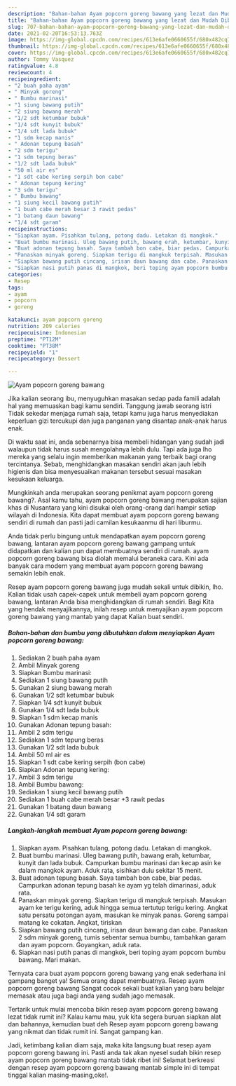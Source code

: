 ```yaml
---
description: "Bahan-bahan Ayam popcorn goreng bawang yang lezat dan Mudah Dibuat"
title: "Bahan-bahan Ayam popcorn goreng bawang yang lezat dan Mudah Dibuat"
slug: 707-bahan-bahan-ayam-popcorn-goreng-bawang-yang-lezat-dan-mudah-dibuat
date: 2021-02-20T16:53:13.763Z
image: https://img-global.cpcdn.com/recipes/613e6afe0660655f/680x482cq70/ayam-popcorn-goreng-bawang-foto-resep-utama.jpg
thumbnail: https://img-global.cpcdn.com/recipes/613e6afe0660655f/680x482cq70/ayam-popcorn-goreng-bawang-foto-resep-utama.jpg
cover: https://img-global.cpcdn.com/recipes/613e6afe0660655f/680x482cq70/ayam-popcorn-goreng-bawang-foto-resep-utama.jpg
author: Tommy Vasquez
ratingvalue: 4.8
reviewcount: 4
recipeingredient:
- "2 buah paha ayam"
- " Minyak goreng"
- " Bumbu marinasi"
- "1 siung bawang putih"
- "2 siung bawang merah"
- "1/2 sdt ketumbar bubuk"
- "1/4 sdt kunyit bubuk"
- "1/4 sdt lada bubuk"
- "1 sdm kecap manis"
- " Adonan tepung basah"
- "2 sdm terigu"
- "1 sdm tepung beras"
- "1/2 sdt lada bubuk"
- "50 ml air es"
- "1 sdt cabe kering serpih bon cabe"
- " Adonan tepung kering"
- "3 sdm terigu"
- " Bumbu bawang"
- "1 siung kecil bawang putih"
- "1 buah cabe merah besar 3 rawit pedas"
- "1 batang daun bawang"
- "1/4 sdt garam"
recipeinstructions:
- "Siapkan ayam. Pisahkan tulang, potong dadu. Letakan di mangkok."
- "Buat bumbu marinasi. Uleg bawang putih, bawang erah, ketumbar, kunyit dan lada bubuk. Campurkan bumbu marinasi dan kecap asin ke dalam mangkok ayam. Aduk rata, sisihkan dulu sekitar 15 menit."
- "Buat adonan tepung basah. Saya tambah bon cabe, biar pedas. Campurkan adonan tepung basah ke ayam yg telah dimarinasi, aduk rata."
- "Panaskan minyak goreng. Siapkan terigu di mangkuk terpisah. Masukan ayam ke terigu kering, aduk hingga semua tertutup terigu kering. Angkat satu persatu potongan ayam, masukan ke minyak panas. Goreng sampai matang ke cokatan. Angkat, tiriskan"
- "Siapkan bawang putih cincang, irisan daun bawang dan cabe. Panaskan 2 sdm minyak goreng, tumis sebentar semua bumbu, tambahkan garam dan ayam popcorn. Goyangkan, aduk rata."
- "Siapkan nasi putih panas di mangkok, beri toping ayam popcorn bumbu bawang. Mari makan."
categories:
- Resep
tags:
- ayam
- popcorn
- goreng

katakunci: ayam popcorn goreng 
nutrition: 209 calories
recipecuisine: Indonesian
preptime: "PT12M"
cooktime: "PT38M"
recipeyield: "1"
recipecategory: Dessert

---
```



![Ayam popcorn goreng bawang](https://img-global.cpcdn.com/recipes/613e6afe0660655f/680x482cq70/ayam-popcorn-goreng-bawang-foto-resep-utama.jpg)

Jika kalian seorang ibu, menyuguhkan masakan sedap pada famili adalah hal yang memuaskan bagi kamu sendiri. Tanggung jawab seorang istri Tidak sekedar menjaga rumah saja, tetapi kamu juga harus menyediakan keperluan gizi tercukupi dan juga panganan yang disantap anak-anak harus enak.

Di waktu  saat ini, anda sebenarnya bisa membeli hidangan yang sudah jadi walaupun tidak harus susah mengolahnya lebih dulu. Tapi ada juga lho mereka yang selalu ingin memberikan makanan yang terbaik bagi orang tercintanya. Sebab, menghidangkan masakan sendiri akan jauh lebih higienis dan bisa menyesuaikan makanan tersebut sesuai masakan kesukaan keluarga. 



Mungkinkah anda merupakan seorang penikmat ayam popcorn goreng bawang?. Asal kamu tahu, ayam popcorn goreng bawang merupakan sajian khas di Nusantara yang kini disukai oleh orang-orang dari hampir setiap wilayah di Indonesia. Kita dapat membuat ayam popcorn goreng bawang sendiri di rumah dan pasti jadi camilan kesukaanmu di hari liburmu.

Anda tidak perlu bingung untuk mendapatkan ayam popcorn goreng bawang, lantaran ayam popcorn goreng bawang gampang untuk didapatkan dan kalian pun dapat membuatnya sendiri di rumah. ayam popcorn goreng bawang bisa diolah memalui beraneka cara. Kini ada banyak cara modern yang membuat ayam popcorn goreng bawang semakin lebih enak.

Resep ayam popcorn goreng bawang juga mudah sekali untuk dibikin, lho. Kalian tidak usah capek-capek untuk membeli ayam popcorn goreng bawang, lantaran Anda bisa menghidangkan di rumah sendiri. Bagi Kita yang hendak menyajikannya, inilah resep untuk menyajikan ayam popcorn goreng bawang yang mantab yang dapat Kalian buat sendiri.

<!--inarticleads1-->

##### Bahan-bahan dan bumbu yang dibutuhkan dalam menyiapkan Ayam popcorn goreng bawang:

1. Sediakan 2 buah paha ayam
1. Ambil  Minyak goreng
1. Siapkan  Bumbu marinasi:
1. Sediakan 1 siung bawang putih
1. Gunakan 2 siung bawang merah
1. Gunakan 1/2 sdt ketumbar bubuk
1. Siapkan 1/4 sdt kunyit bubuk
1. Gunakan 1/4 sdt lada bubuk
1. Siapkan 1 sdm kecap manis
1. Gunakan  Adonan tepung basah:
1. Ambil 2 sdm terigu
1. Sediakan 1 sdm tepung beras
1. Gunakan 1/2 sdt lada bubuk
1. Ambil 50 ml air es
1. Siapkan 1 sdt cabe kering serpih (bon cabe)
1. Siapkan  Adonan tepung kering:
1. Ambil 3 sdm terigu
1. Ambil  Bumbu bawang:
1. Sediakan 1 siung kecil bawang putih
1. Sediakan 1 buah cabe merah besar +3 rawit pedas
1. Gunakan 1 batang daun bawang
1. Gunakan 1/4 sdt garam




<!--inarticleads2-->

##### Langkah-langkah membuat Ayam popcorn goreng bawang:

1. Siapkan ayam. Pisahkan tulang, potong dadu. Letakan di mangkok.
1. Buat bumbu marinasi. Uleg bawang putih, bawang erah, ketumbar, kunyit dan lada bubuk. Campurkan bumbu marinasi dan kecap asin ke dalam mangkok ayam. Aduk rata, sisihkan dulu sekitar 15 menit.
1. Buat adonan tepung basah. Saya tambah bon cabe, biar pedas. Campurkan adonan tepung basah ke ayam yg telah dimarinasi, aduk rata.
1. Panaskan minyak goreng. Siapkan terigu di mangkuk terpisah. Masukan ayam ke terigu kering, aduk hingga semua tertutup terigu kering. Angkat satu persatu potongan ayam, masukan ke minyak panas. Goreng sampai matang ke cokatan. Angkat, tiriskan
1. Siapkan bawang putih cincang, irisan daun bawang dan cabe. Panaskan 2 sdm minyak goreng, tumis sebentar semua bumbu, tambahkan garam dan ayam popcorn. Goyangkan, aduk rata.
1. Siapkan nasi putih panas di mangkok, beri toping ayam popcorn bumbu bawang. Mari makan.




Ternyata cara buat ayam popcorn goreng bawang yang enak sederhana ini gampang banget ya! Semua orang dapat membuatnya. Resep ayam popcorn goreng bawang Sangat cocok sekali buat kalian yang baru belajar memasak atau juga bagi anda yang sudah jago memasak.

Tertarik untuk mulai mencoba bikin resep ayam popcorn goreng bawang lezat tidak rumit ini? Kalau kamu mau, yuk kita segera buruan siapkan alat dan bahannya, kemudian buat deh Resep ayam popcorn goreng bawang yang nikmat dan tidak rumit ini. Sangat gampang kan. 

Jadi, ketimbang kalian diam saja, maka kita langsung buat resep ayam popcorn goreng bawang ini. Pasti anda tak akan nyesel sudah bikin resep ayam popcorn goreng bawang mantab tidak ribet ini! Selamat berkreasi dengan resep ayam popcorn goreng bawang mantab simple ini di tempat tinggal kalian masing-masing,oke!.

